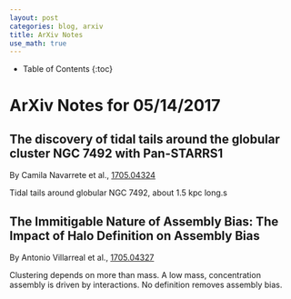 ```yaml
---
layout: post
categories: blog, arxiv
title: ArXiv Notes
use_math: true
---
```


* Table of Contents
{:toc}


# ArXiv Notes for 05/14/2017


## The discovery of tidal tails around the globular cluster NGC 7492 with Pan-STARRS1

By Camila Navarrete et al., [1705.04324](https://arxiv.org/abs/1705.04324)

Tidal tails around globular NGC 7492, about 1.5 kpc long.s

## The Immitigable Nature of Assembly Bias: The Impact of Halo Definition on Assembly Bias

By Antonio Villarreal et al., [1705.04327](https://arxiv.org/abs/1705.04327)

Clustering depends on more than mass. A low mass, concentration assembly is driven by interactions. No definition removes assembly bias.
